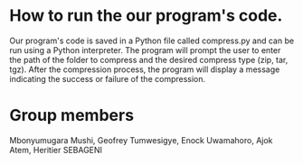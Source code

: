 # How to run the our program's code.
Our program's code is saved in a Python file called compress.py and can be run using a Python interpreter. The program will prompt the user to enter the path of the folder to compress and the desired compress type (zip, tar, tgz). After the compression process, the program will display a message indicating the success or failure of the compression.

# Group members
Mbonyumugara Mushi,
Geofrey Tumwesigye,
Enock Uwamahoro,
Ajok Atem,
Heritier SEBAGENI
